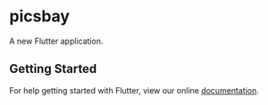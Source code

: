 # picsbay

A new Flutter application.

## Getting Started

For help getting started with Flutter, view our online
[documentation](https://flutter.io/).

